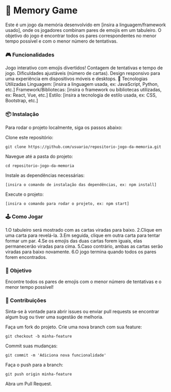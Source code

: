 # 🧠 Memory Game
Este é um jogo da memória desenvolvido em [insira a linguagem/framework usado], onde os jogadores combinam pares de emojis em um tabuleiro. O objetivo do jogo é encontrar todos os pares correspondentes no menor tempo possível e com o menor número de tentativas.

### 🎮 Funcionalidades
Jogo interativo com emojis divertidos!
Contagem de tentativas e tempo de jogo.
Dificuldades ajustáveis (número de cartas).
Design responsivo para uma experiência em dispositivos móveis e desktops.
🚀 Tecnologias Utilizadas
Linguagem: [insira a linguagem usada, ex: JavaScript, Python, etc.]
Framework/Bibliotecas: [insira o framework ou bibliotecas utilizadas, ex: React, Vue, etc.]
Estilo: [insira a tecnologia de estilo usada, ex: CSS, Bootstrap, etc.]

### 📦 Instalação
Para rodar o projeto localmente, siga os passos abaixo:

Clone este repositório:

```
git clone https://github.com/usuario/repositorio-jogo-da-memoria.git
```

Navegue até a pasta do projeto:
```
cd repositorio-jogo-da-memoria
```

Instale as dependências necessárias:

```
[insira o comando de instalação das dependências, ex: npm install]
```

Execute o projeto:
```
[insira o comando para rodar o projeto, ex: npm start]
```

### 🕹️ Como Jogar

1.O tabuleiro será mostrado com as cartas viradas para baixo.
2.Clique em uma carta para revelá-la.
3.Em seguida, clique em outra carta para tentar formar um par.
4.Se os emojis das duas cartas forem iguais, elas permanecerão viradas para cima.
5.Caso contrário, ambas as cartas serão viradas para baixo novamente.
6.O jogo termina quando todos os pares forem encontrados.





### 🎯 Objetivo

Encontre todos os pares de emojis com o menor número de tentativas e o menor tempo possível!





### 🤝 Contribuições

Sinta-se à vontade para abrir issues ou enviar pull requests se encontrar algum bug ou tiver uma sugestão de melhoria.

Faça um fork do projeto.
Crie uma nova branch com sua feature:

```
git checkout -b minha-feature
```
Commit suas mudanças:

```
git commit -m 'Adiciona nova funcionalidade'
```
Faça o push para a branch:

```
git push origin minha-feature
```
Abra um Pull Request.
